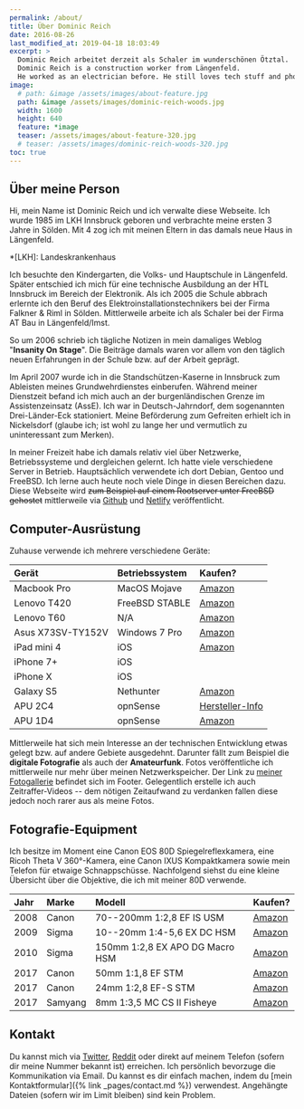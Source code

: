 ```yaml
---
permalink: /about/
title: Über Dominic Reich
date: 2016-08-26
last_modified_at: 2019-04-18 18:03:49
excerpt: >
  Dominic Reich arbeitet derzeit als Schaler im wunderschönen Ötztal.
  Dominic Reich is a construction worker from Längenfeld.
  He worked as an electrician before. He still loves tech stuff and photography.
image:
  # path: &image /assets/images/about-feature.jpg
  path: &image /assets/images/dominic-reich-woods.jpg
  width: 1600
  height: 640
  feature: *image
  teaser: /assets/images/about-feature-320.jpg
  # teaser: /assets/images/dominic-reich-woods-320.jpg
toc: true
---
```


## Über meine Person

Hi, mein Name ist Dominic Reich und ich verwalte diese Webseite. Ich wurde 1985
im LKH Innsbruck geboren und verbrachte meine ersten 3 Jahre in Sölden. Mit 4 zog
ich mit meinen Eltern in das damals neue Haus in Längenfeld.

*[LKH]: Landeskrankenhaus

Ich besuchte den Kindergarten, die Volks- und Hauptschule in Längenfeld. Später
entschied ich mich für eine technische Ausbildung an der HTL Innsbruck im Bereich
der Elektronik. Als ich 2005 die Schule abbrach erlernte ich den Beruf des
Elektroinstallationstechnikers bei der Firma Falkner & Riml in Sölden.
Mittlerweile arbeite ich als Schaler bei der Firma AT Bau in Längenfeld/Imst.

So um 2006 schrieb ich tägliche Notizen in mein damaliges Weblog "**Insanity On Stage**".
Die Beiträge damals waren vor allem von den täglich neuen Erfahrungen in der
Schule bzw. auf der Arbeit geprägt.

Im April 2007 wurde ich in die Standschützen-Kaserne in Innsbruck zum Ableisten
meines Grundwehrdienstes einberufen. Während meiner Dienstzeit befand ich mich
auch an der burgenländischen Grenze im Assistenzeinsatz (AssE). Ich war in
Deutsch-Jahrndorf, dem sogenannten Drei-Länder-Eck stationiert. Meine Beförderung
zum Gefreiten erhielt ich in Nickelsdorf (glaube ich; ist wohl zu lange her und
vermutlich zu uninteressant zum Merken).

In meiner Freizeit habe ich damals relativ viel über Netzwerke, Betriebssysteme
und dergleichen gelernt. Ich hatte viele verschiedene Server in Betrieb.
Hauptsächlich verwendete ich dort Debian, Gentoo und FreeBSD. Ich lerne auch
heute noch viele Dinge in diesen Bereichen dazu. Diese Webseite wird ~~zum
Beispiel auf einem Rootserver unter FreeBSD gehostet~~ mittlerweile via
[Github](https://github.com) und [Netlify](https://www.netlify.com)
veröffentlicht.

## Computer-Ausrüstung

Zuhause verwende ich mehrere verschiedene Geräte:

| Gerät             | Betriebssystem         | Kaufen?            |
| :---------------- | :--------------------- | :-                 |
| Macbook Pro       | MacOS Mojave           | [Amazon][macbook]  |
| Lenovo T420       | FreeBSD STABLE         | [Amazon][t420]     |
| Lenovo T60        | N/A                    | [Amazon][t60]      |
| Asus X73SV-TY152V | Windows 7 Pro          | [Amazon][asus]     |
| iPad mini 4       | iOS                    | [Amazon][ipad]     |
| iPhone 7+         | iOS                    | |
| iPhone X          | iOS                    | |
| Galaxy S5         | Nethunter              | [Amazon][galaxys5] |
| APU 2C4           | opnSense               | [Hersteller-Info][apu2c4]   |
| APU 1D4           | opnSense               | [Amazon][apu1d4]   |

[macbook]: https://www.amazon.de/gp/product/B00XXAEZAK/
[t420]: https://www.amazon.de/gp/product/B01N07RIZO/
[t60]: https://www.amazon.de/gp/product/B00ADLWOSM/
[asus]: https://www.amazon.de/gp/product/B004XG4HBK/
[ipad]: https://www.amazon.de/gp/product/B00G50ILJ6/
[galaxys5]: https://www.amazon.de/gp/product/B00JR6JG1W/
[apu2c4]: https://www.pcengines.ch/apu2c4.htm
[apu1d4]: https://www.amazon.de/gp/product/B00NXU4XW0/

Mittlerweile hat sich mein Interesse an der technischen Entwicklung etwas gelegt
bzw. auf andere Gebiete ausgedehnt. Darunter fällt zum Beispiel die
**digitale Fotografie** als auch der **Amateurfunk**. Fotos veröffentliche ich
mittlerweile nur mehr über meinen Netzwerkspeicher. Der Link zu
[meiner Fotogallerie](https://drtom0.myds.me/photo/#!Albums) befindet sich im
Footer. Gelegentlich erstelle ich auch Zeitraffer-Videos -- dem nötigen
Zeitaufwand zu verdanken fallen diese jedoch noch rarer aus als meine Fotos.

## Fotografie-Equipment

Ich besitze im Moment eine Canon EOS 80D Spiegelreflexkamera, eine Ricoh Theta
V 360°-Kamera, eine Canon IXUS Kompaktkamera sowie mein Telefon für etwaige
Schnappschüsse. Nachfolgend siehst du eine kleine Übersicht über die Objektive, die
ich mit meiner 80D verwende.

| Jahr | Marke   | Modell                           | Kaufen?     |
| :-   | :-      | :-                               | :-          |
| 2008 | Canon   | 70--200mm 1:2,8 EF IS USM        | [Amazon][1] |
| 2009 | Sigma   | 10--20mm 1:4-5,6 EX DC HSM       | [Amazon][2] |
| 2010 | Sigma   | 150mm 1:2,8 EX APO DG Macro HSM  | [Amazon][3] |
| 2017 | Canon   | 50mm 1:1,8 EF STM                | [Amazon][4] |
| 2017 | Canon   | 24mm 1:2,8 EF-S STM              | [Amazon][5] |
| 2017 | Samyang | 8mm 1:3,5 MC CS II Fisheye       | [Amazon][6] |

[1]: https://www.amazon.de/dp/product/B0033567D8/
[2]: https://www.amazon.de/gp/product/B0007U00X0/
[3]: https://www.amazon.de/gp/product/B00063KO52/
[4]: https://www.amazon.de/gp/product/B00XKSBMQA/
[5]: https://www.amazon.de/gp/product/B00NLBGD1A/
[6]: https://www.amazon.de/gp/product/B009YTQFF2/

## Kontakt

Du kannst mich via [Twitter](https://twitter.com/messages/compose?recipient_id=1242243961),
[Reddit](https://www.reddit.com/message/compose/?to=cid85) oder direkt auf
meinem Telefon (sofern dir meine Nummer bekannt ist) erreichen. Ich persönlich
bevorzuge die Kommunikation via Email. Du kannst es dir einfach machen, indem du
[mein Kontaktformular]({% link _pages/contact.md %}) verwendest. Angehängte
Dateien (sofern wir im Limit bleiben) sind kein Problem.
